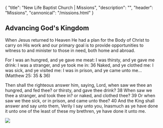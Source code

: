 {
	"title": "New Life Baptist Church | Missions",
	"description": "",
	"header": "Missions",
	"cannonical": "/missions.html"
}
<section class="interior-section">
	<div class="container">
		<div class="row">
			<div class="col-xs-12 col-md-6">
				<h2>Advancing God's Kingdom</h2>
				<p class="text-justify">When Jesus returned to Heaven He had a plan for the Body of Christ to carry on His work and our primary goal is to provide opportunities to witness to and minister to those in need, both home and abroad.
				</p><p class="text-justify">
				For I was an hungred, and ye gave me meat: I was thirsty, and ye gave me drink: I was a stranger, and ye took me in:  36 Naked, and ye clothed me: I was sick, and ye visited me: I was in prison, and ye came unto me... (Matthew 25: 35 & 36)
				</p><p class="text-justify">
				Then shall the righteous answer him, saying, Lord, when saw we thee an hungred, and fed thee? or thirsty, and gave thee drink?  38 When saw we thee a stranger, and took thee in? or naked, and clothed thee?  39 Or when saw we thee sick, or in prison, and came unto thee?  40 And the King shall answer and say unto them, Verily I say unto you, Inasmuch as ye have done it unto one of the least of these my brethren, ye have done it unto me.</p>
			</div>
			<div class="col-xs-12 col-md-6">
				<img class="thumbnail profile-pic" src="/images/ministry/missionsTeam.jpg">	
			</div>
    </div>
	</div>
</section>
